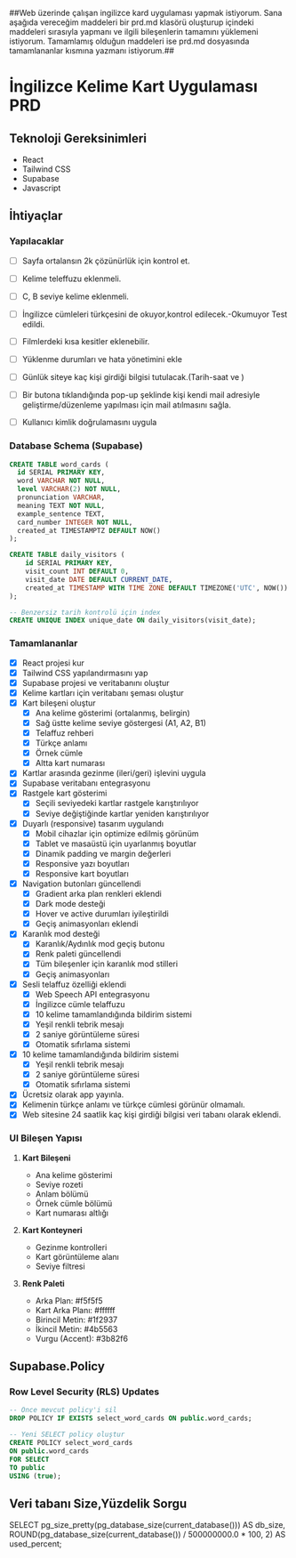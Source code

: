 ##Web üzerinde çalışan ingilizce kard uygulaması yapmak istiyorum. Sana aşağıda vereceğim maddeleri bir prd.md klasörü oluşturup içindeki maddeleri sırasıyla yapmanı ve ilgili bileşenlerin tamamını yüklemeni istiyorum. Tamamlamış olduğun maddeleri ise prd.md dosyasında tamamlananlar kısmına yazmanı istiyorum.##

# İngilizce Kelime Kart Uygulaması PRD

## Teknoloji Gereksinimleri
- React
- Tailwind CSS
- Supabase
- Javascript

## İhtiyaçlar

### Yapılacaklar
- [ ] Sayfa ortalansın 2k çözünürlük için kontrol et.
- [ ] Kelime teleffuzu eklenmeli.
- [ ] C, B seviye kelime eklenmeli.
- [ ] İngilizce cümleleri türkçesini de okuyor,kontrol edilecek.-Okumuyor Test edildi.
- [ ] Filmlerdeki kısa kesitler eklenebilir.
- [ ] Yüklenme durumları ve hata yönetimini ekle
- [ ] Günlük siteye kaç kişi girdiği bilgisi tutulacak.(Tarih-saat ve )
- [ ] Bir butona tıklandığında pop-up şeklinde kişi kendi mail adresiyle geliştirme/düzenleme yapılması için mail atılmasını sağla.
- [ ] Kullanıcı kimlik doğrulamasını uygula



### Database Schema (Supabase)
```sql
CREATE TABLE word_cards (
  id SERIAL PRIMARY KEY,
  word VARCHAR NOT NULL,
  level VARCHAR(2) NOT NULL,
  pronunciation VARCHAR,
  meaning TEXT NOT NULL,
  example_sentence TEXT,
  card_number INTEGER NOT NULL,
  created_at TIMESTAMPTZ DEFAULT NOW()
);

CREATE TABLE daily_visitors (
    id SERIAL PRIMARY KEY,
    visit_count INT DEFAULT 0,
    visit_date DATE DEFAULT CURRENT_DATE,
    created_at TIMESTAMP WITH TIME ZONE DEFAULT TIMEZONE('UTC', NOW())
);

-- Benzersiz tarih kontrolü için index
CREATE UNIQUE INDEX unique_date ON daily_visitors(visit_date);
```

### Tamamlananlar
- [x] React projesi kur
- [x] Tailwind CSS yapılandırmasını yap
- [x] Supabase projesi ve veritabanını oluştur
- [x] Kelime kartları için veritabanı şeması oluştur
- [x] Kart bileşeni oluştur
  - [x] Ana kelime gösterimi (ortalanmış, belirgin)
  - [x] Sağ üstte kelime seviye göstergesi (A1, A2, B1)
  - [x] Telaffuz rehberi
  - [x] Türkçe anlamı
  - [x] Örnek cümle
  - [x] Altta kart numarası
- [x] Kartlar arasında gezinme (ileri/geri) işlevini uygula
- [x] Supabase veritabanı entegrasyonu
- [x] Rastgele kart gösterimi
  - [x] Seçili seviyedeki kartlar rastgele karıştırılıyor
  - [x] Seviye değiştiğinde kartlar yeniden karıştırılıyor
- [x] Duyarlı (responsive) tasarım uygulandı
  - [x] Mobil cihazlar için optimize edilmiş görünüm
  - [x] Tablet ve masaüstü için uyarlanmış boyutlar
  - [x] Dinamik padding ve margin değerleri
  - [x] Responsive yazı boyutları
  - [x] Responsive kart boyutları
- [x] Navigation butonları güncellendi
  - [x] Gradient arka plan renkleri eklendi
  - [x] Dark mode desteği
  - [x] Hover ve active durumları iyileştirildi
  - [x] Geçiş animasyonları eklendi
- [x] Karanlık mod desteği
  - [x] Karanlık/Aydınlık mod geçiş butonu
  - [x] Renk paleti güncellendi
  - [x] Tüm bileşenler için karanlık mod stilleri
  - [x] Geçiş animasyonları
- [x] Sesli telaffuz özelliği eklendi
  - [x] Web Speech API entegrasyonu
  - [x] İngilizce cümle telaffuzu
  - [x] 10 kelime tamamlandığında bildirim sistemi
  - [x] Yeşil renkli tebrik mesajı
  - [x] 2 saniye görüntüleme süresi
  - [x] Otomatik sıfırlama sistemi
- [x] 10 kelime tamamlandığında bildirim sistemi
  - [x] Yeşil renkli tebrik mesajı
  - [x] 2 saniye görüntüleme süresi
  - [x] Otomatik sıfırlama sistemi
- [x] Ücretsiz olarak app yayınla.
- [x] Kelimenin türkçe anlamı ve türkçe cümlesi görünür olmamalı.
- [x] Web sitesine 24 saatlik kaç kişi girdiği bilgisi veri tabanı olarak eklendi.

### UI Bileşen Yapısı
1. **Kart Bileşeni**
   - Ana kelime gösterimi
   - Seviye rozeti
   - Anlam bölümü
   - Örnek cümle bölümü
   - Kart numarası altlığı

2. **Kart Konteyneri**
   - Gezinme kontrolleri
   - Kart görüntüleme alanı
   - Seviye filtresi

3. **Renk Paleti**
   - Arka Plan: #f5f5f5
   - Kart Arka Planı: #ffffff
   - Birincil Metin: #1f2937
   - İkincil Metin: #4b5563
   - Vurgu (Accent): #3b82f6

## Supabase.Policy

### Row Level Security (RLS) Updates
```sql
-- Önce mevcut policy'i sil
DROP POLICY IF EXISTS select_word_cards ON public.word_cards;

-- Yeni SELECT policy oluştur
CREATE POLICY select_word_cards 
ON public.word_cards 
FOR SELECT 
TO public 
USING (true);
```

## Veri tabanı Size,Yüzdelik Sorgu
SELECT 
  pg_size_pretty(pg_database_size(current_database())) AS db_size,
  ROUND(pg_database_size(current_database()) / 500000000.0 * 100, 2) AS used_percent;